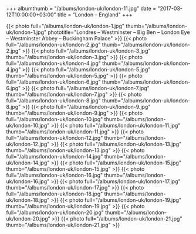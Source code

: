 +++
albumthumb = "/albums/london-uk/london-11.jpg"
date = "2017-03-12T10:00:00+03:00"
title = "London – England"
+++

{{< photo full="/albums/london-uk/london-1.jpg" thumb="/albums/london-uk/london-1.jpg" 
phototitle="Londres – Westminster – Big Ben – London Eye – Westminster Abbey – Buckingham Palace" >}}
{{< photo full="/albums/london-uk/london-2.jpg" 
         thumb="/albums/london-uk/london-2.jpg"  >}}
{{< photo full="/albums/london-uk/london-3.jpg" 
         thumb="/albums/london-uk/london-3.jpg"  >}}
{{< photo full="/albums/london-uk/london-4.jpg" 
         thumb="/albums/london-uk/london-4.jpg"  >}}
{{< photo full="/albums/london-uk/london-5.jpg" 
         thumb="/albums/london-uk/london-5.jpg"  >}}
{{< photo full="/albums/london-uk/london-6.jpg" 
         thumb="/albums/london-uk/london-6.jpg"  >}}
{{< photo full="/albums/london-uk/london-7.jpg" 
         thumb="/albums/london-uk/london-7.jpg"  >}}
{{< photo full="/albums/london-uk/london-8.jpg" 
         thumb="/albums/london-uk/london-8.jpg"  >}}
{{< photo full="/albums/london-uk/london-9.jpg" 
         thumb="/albums/london-uk/london-9.jpg"  >}}
{{< photo full="/albums/london-uk/london-10.jpg" 
         thumb="/albums/london-uk/london-10.jpg"  >}}
{{< photo full="/albums/london-uk/london-11.jpg" 
         thumb="/albums/london-uk/london-11.jpg"  >}}
{{< photo full="/albums/london-uk/london-12.jpg" 
         thumb="/albums/london-uk/london-12.jpg"  >}}
{{< photo full="/albums/london-uk/london-13.jpg" 
         thumb="/albums/london-uk/london-13.jpg"  >}}
{{< photo full="/albums/london-uk/london-14.jpg" 
         thumb="/albums/london-uk/london-14.jpg"  >}}
{{< photo full="/albums/london-uk/london-15.jpg" 
         thumb="/albums/london-uk/london-15.jpg"  >}}
{{< photo full="/albums/london-uk/london-16.jpg" 
         thumb="/albums/london-uk/london-16.jpg"  >}}
{{< photo full="/albums/london-uk/london-17.jpg" 
         thumb="/albums/london-uk/london-17.jpg"  >}}
{{< photo full="/albums/london-uk/london-18.jpg" 
         thumb="/albums/london-uk/london-18.jpg"  >}}
{{< photo full="/albums/london-uk/london-19.jpg" 
         thumb="/albums/london-uk/london-19.jpg"  >}}
{{< photo full="/albums/london-uk/london-20.jpg" 
         thumb="/albums/london-uk/london-20.jpg"  >}}
{{< photo full="/albums/london-uk/london-21.jpg" 
         thumb="/albums/london-uk/london-21.jpg"  >}}

